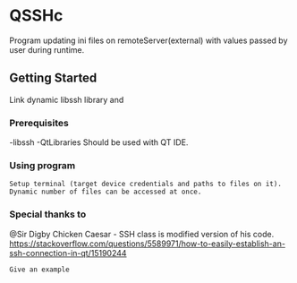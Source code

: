 # QSSHc

Program updating ini files on remoteServer(external) with values passed by user during runtime. 

## Getting Started

Link dynamic libssh library and 

### Prerequisites

-libssh
-QtLibraries
Should be used with QT IDE.


### Using program
```
Setup terminal (target device credentials and paths to files on it). Dynamic number of files can be accessed at once.
```

### Special thanks to

@Sir Digby Chicken Caesar - SSH class is modified version of his code.
https://stackoverflow.com/questions/5589971/how-to-easily-establish-an-ssh-connection-in-qt/15190244

```
Give an example
```
